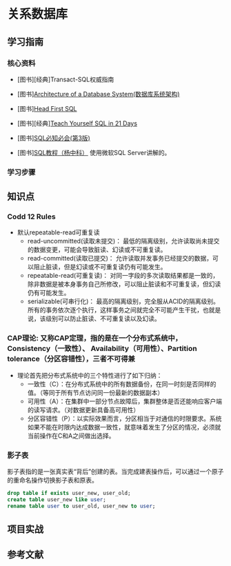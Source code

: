 # 关系数据库

## 学习指南

### 核心资料

* [图书][经典]Transact-SQL权威指南
* [图书][Architecture of a Database System(数据库系统架构)](http://product.dangdang.com/1058752208.html)
* [图书][Head First SQL](http://product.dangdang.com/21040398.html)

* [图书][经典][Teach Yourself SQL in 21 Days](http://product.dangdang.com/1244621523.html)
* [图书][SQL必知必会(第3版)](http://product.dangdang.com/23246707.html)
* [图书][SQL教程（杨中科）](http://study.163.com/course/introduction/215012.htm#/courseDetail) 使用微软SQL Server讲解的。

### 学习步骤

## 知识点

### Codd 12 Rules

* 默认repeatable-read可重复读
  * read-uncommitted(读取未提交)： 最低的隔离级别，允许读取尚未提交的数据变更，可能会导致脏读、幻读或不可重复读。
  * read-committed(读取已提交)： 允许读取并发事务已经提交的数据，可以阻止脏读，但是幻读或不可重复读仍有可能发生。
  * repeatable-read(可重复读)： 对同一字段的多次读取结果都是一致的，除非数据是被本身事务自己所修改，可以阻止脏读和不可重复读，但幻读仍有可能发生。
  * serializable(可串行化)： 最高的隔离级别，完全服从ACID的隔离级别。所有的事务依次逐个执行，这样事务之间就完全不可能产生干扰，也就是说，该级别可以防止脏读、不可重复读以及幻读。

### CAP理论: 又称CAP定理，指的是在一个分布式系统中， Consistency（一致性）、 Availability（可用性）、Partition tolerance（分区容错性），三者不可得兼

* 理论首先把分布式系统中的三个特性进行了如下归纳：
  * 一致性（C）：在分布式系统中的所有数据备份，在同一时刻是否同样的值。（等同于所有节点访问同一份最新的数据副本）
  * 可用性（A）：在集群中一部分节点故障后，集群整体是否还能响应客户端的读写请求。（对数据更新具备高可用性）
  * 分区容错性（P）：以实际效果而言，分区相当于对通信的时限要求。系统如果不能在时限内达成数据一致性，就意味着发生了分区的情况，必须就当前操作在C和A之间做出选择。

### 影子表

影子表指的是一张真实表“背后”创建的表。当完成建表操作后，可以通过一个原子的重命名操作切换影子表和原表。

``` sql
drop table if exists user_new, user_old;
create table user_new like user;
rename table user to user_old, user_new to user;
```

## 项目实战

## 参考文献
